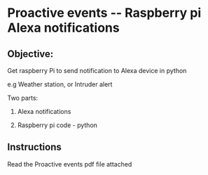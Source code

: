 # Proactive events -- Raspberry pi Alexa notifications

## Objective:

Get raspberry Pi to send notification to Alexa device in python

e.g Weather station, or Intruder alert

Two parts:

1.  Alexa notifications

2.  Raspberry pi code - python

## Instructions
Read the Proactive events pdf file attached
